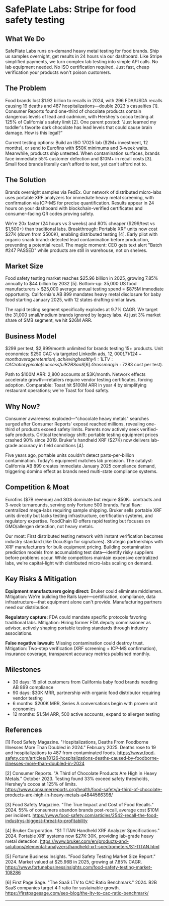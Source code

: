 # SafePlate Labs: Stripe for food safety testing

## What We Do

SafePlate Labs runs on-demand heavy metal testing for food brands. Ship us samples overnight, get results in 24 hours via our dashboard. Like Stripe simplified payments, we turn complex lab testing into simple API calls. No lab equipment needed. No ISO certification required. Just fast, cheap verification your products won't poison customers.

## The Problem

Food brands lost $1.92 billion to recalls in 2024, with 296 FDA/USDA recalls causing 19 deaths and 487 hospitalizations—double 2023's casualties [1]. Consumer Reports found one-third of chocolate products contain dangerous levels of lead and cadmium, with Hershey's cocoa testing at 125% of California's safety limit [2]. One parent posted: "Just learned my toddler's favorite dark chocolate has lead levels that could cause brain damage. How is this legal?"

Current testing options: Build an ISO 17025 lab ($2M+ investment, 12 months), or send to Eurofins with $50K minimums and 3-week waits. Meanwhile, products ship untested. When contamination surfaces, brands face immediate 55% customer defection and $10M+ in recall costs [3]. Small food brands literally can't afford to test, yet can't afford not to.

## The Solution

Brands overnight samples via FedEx. Our network of distributed micro-labs uses portable XRF analyzers for immediate heavy metal screening, with confirmation via ICP-MS for precise quantification. Results appear in 24 hours on your dashboard with blockchain-verified certificates and consumer-facing QR codes proving safety.

We're 20x faster (24 hours vs 3 weeks) and 80% cheaper ($299/test vs $1,500+) than traditional labs. Breakthrough: Portable XRF units now cost $27K (down from $500K), enabling distributed testing [4]. Early pilot with organic snack brand: detected lead contamination before production, preventing a potential recall. The magic moment: CEO gets text alert "Batch #247 PASSED" while products are still in warehouse, not on shelves.

## Market Size

Food safety testing market reaches $25.96 billion in 2025, growing 7.85% annually to $44 billion by 2032 [5]. Bottom-up: 35,000 US food manufacturers × $25,000 average annual testing spend = $875M immediate opportunity. California's AB 899 mandates heavy metal disclosure for baby food starting January 2025, with 12 states drafting similar laws.

The rapid testing segment specifically explodes at 9.7% CAGR. We target the 31,000 small/medium brands ignored by legacy labs. At just 3% market share of SMB segment, we hit $26M ARR.

## Business Model

$299 per test, $2,999/month unlimited for brands testing 15+ products. Unit economics: $250 CAC via targeted LinkedIn ads, $12,000 LTV (24-month average retention), achieving healthy 4:1 LTV:CAC ratio typical of successful B2B SaaS [6]. Gross margin: 72% ($83 cost per test).

Path to $100M ARR: 2,800 accounts at $3K/month. Network effects accelerate growth—retailers require vendor testing certificates, forcing adoption. Comparable: Toast hit $100M ARR in year 4 by simplifying restaurant operations; we're Toast for food safety.

## Why Now?

Consumer awareness exploded—"chocolate heavy metals" searches surged after Consumer Reports' exposé reached millions, revealing one-third of products exceed safety limits. Parents now actively seek verified-safe products. Critical technology shift: portable testing equipment prices crashed 90% since 2019. Bruker's handheld XRF ($27K) now delivers lab-grade accuracy in field conditions [4].

Five years ago, portable units couldn't detect parts-per-billion contamination. Today's equipment matches lab precision. The catalyst: California AB 899 creates immediate January 2025 compliance demand, triggering domino effect as brands need multi-state compliance systems.

## Competition & Moat

Eurofins ($7B revenue) and SGS dominate but require $50K+ contracts and 3-week turnarounds, serving only Fortune 500 brands. Fatal flaw: centralized mega-labs requiring sample shipping. Bruker sells portable XRF units directly but lacks testing infrastructure, certification systems, and regulatory expertise. FoodChain ID offers rapid testing but focuses on GMO/allergen detection, not heavy metals.

Our moat: First distributed testing network with instant verification becomes industry standard (like DocuSign for signatures). Strategic partnerships with XRF manufacturers for bulk equipment pricing. Building contamination prediction models from accumulating test data—identify risky suppliers before problems occur. While competitors maintain expensive centralized labs, we're capital-light with distributed micro-labs scaling on demand.

## Key Risks & Mitigation

**Equipment manufacturers going direct:** Bruker could eliminate middlemen. Mitigation: We're building the Rails layer—certification, compliance, data infrastructure—that equipment alone can't provide. Manufacturing partners need our distribution.

**Regulatory capture:** FDA could mandate specific protocols favoring traditional labs. Mitigation: Hiring former FDA deputy commissioner as advisor, actively shaping portable testing standards through industry associations.

**False negative lawsuit:** Missing contamination could destroy trust. Mitigation: Two-step verification (XRF screening + ICP-MS confirmation), insurance coverage, transparent accuracy metrics published monthly.

## Milestones

- 30 days: 15 pilot customers from California baby food brands needing AB 899 compliance
- 90 days: $30K MRR, partnership with organic food distributor requiring vendor testing
- 6 months: $200K MRR, Series A conversations begin with proven unit economics
- 12 months: $1.5M ARR, 500 active accounts, expand to allergen testing

## References

[1] Food Safety Magazine. "Hospitalizations, Deaths From Foodborne Illnesses More Than Doubled in 2024." February 2025. Deaths rose to 19 and hospitalizations to 487 from contaminated foods. <https://www.food-safety.com/articles/10126-hospitalizations-deaths-caused-by-foodborne-illnesses-more-than-doubled-in-2024>

[2] Consumer Reports. "A Third of Chocolate Products Are High in Heavy Metals." October 2023. Testing found 33% exceed safety thresholds, Hershey's cocoa at 125% of limits. <https://www.consumerreports.org/health/food-safety/a-third-of-chocolate-products-are-high-in-heavy-metals-a4844566398/>

[3] Food Safety Magazine. "The True Impact and Cost of Food Recalls." 2024. 55% of consumers abandon brands post-recall, average cost $10M per incident. <https://www.food-safety.com/articles/2542-recall-the-food-industrys-biggest-threat-to-profitability>

[4] Bruker Corporation. "S1 TITAN Handheld XRF Analyzer Specifications." 2024. Portable XRF systems now $27K-30K, providing lab-grade heavy metal detection. <https://www.bruker.com/en/products-and-solutions/elemental-analyzers/handheld-xrf-spectrometers/S1-TITAN.html>

[5] Fortune Business Insights. "Food Safety Testing Market Size Report." 2024. Market valued at $25.96B in 2025, growing at 7.85% CAGR. <https://www.fortunebusinessinsights.com/food-safety-testing-market-108286>

[6] First Page Sage. "The SaaS LTV to CAC Ratio Benchmark." 2024. B2B SaaS companies target 4:1 ratio for sustainable growth. <https://firstpagesage.com/seo-blog/the-ltv-to-cac-ratio-benchmark/>

---
<!-- Analysis Metadata - Auto-generated, Do Not Edit -->
<!-- 
Idea Input: "3rd party testing company that uses the latest tech and focuses on testing food and packaged foods

Context is there's been many unfortunate reports in the media of hazardous compounds found in everyday food. For example, there's been reports of potential lead and cadium in dark chocolate recently per Consumer Reports: <https://www.consumerreports.org/health/food-safety/lead-and-cadmium-in-dark-chocolate-a8480295550/>. This business idea is about standing up labs where food companies can send samples periodically to: 1) mitigate risks and 2) alleviate consumer concerns. Initial customer segment being targeted is consumers most concerned with the potential health hazards, short- and long-term, of eating the wrong food."
Idea Slug: 3rd-party-testing-company-that-uses-the-latest-tec
Iteration: 2
Timestamp: 2025-09-23T20:57:12.460439
Websearches Used: 18
Webfetches Used: 17
-->
